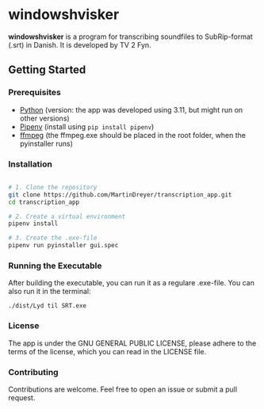 # windowshvisker

**windowshvisker** is a program for transcribing soundfiles to SubRip-format (.srt) in Danish. It is developed by TV 2 Fyn.

## Getting Started

### Prerequisites

- [Python](https://www.python.org/downloads/) (version: the app was developed using 3.11, but might run on other versions)
- [Pipenv](https://pipenv.pypa.io/en/latest/#install-pipenv-today) (install using `pip install pipenv`)
- [ffmpeg](https://ffmpeg.org/download.html) (the ffmpeg.exe should be placed in the root folder, when the pyinstaller runs)

### Installation

  ```bash
  
  # 1. Clone the repository
  git clone https://github.com/MartinDreyer/transcription_app.git
  cd transcription_app

  # 2. Create a virtual environment
  pipenv install

  # 3. Create the .exe-file
  pipenv run pyinstaller gui.spec
  ```

### Running the Executable

After building the executable, you can run it as a regulare .exe-file. You can also run it in the terminal:

`./dist/Lyd til SRT.exe`

### License
The app is under the  GNU GENERAL PUBLIC LICENSE, please adhere to the terms of the license, which you can read in the LICENSE file. 

### Contributing

Contributions are welcome. Feel free to open an issue or submit a pull request. 
